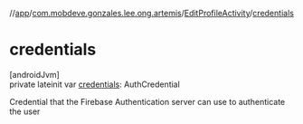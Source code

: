 //[app](../../../index.md)/[com.mobdeve.gonzales.lee.ong.artemis](../index.md)/[EditProfileActivity](index.md)/[credentials](credentials.md)

# credentials

[androidJvm]\
private lateinit var [credentials](credentials.md): AuthCredential

Credential that the Firebase Authentication server can use to authenticate the user
